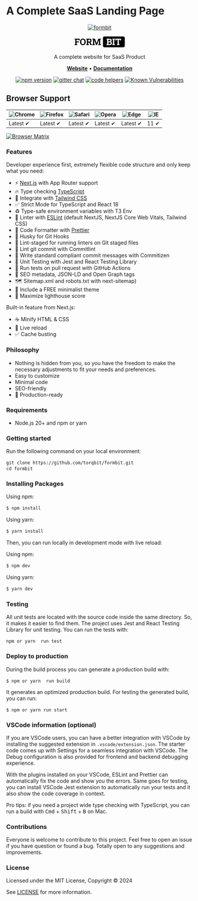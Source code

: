# A Complete SaaS Landing Page

<p align="center">
  <a href="https://creativedesignsguru.com/demo/Nextjs-Boilerplate/"><img height="300" src="public/assets/images/nextjs-starter-banner.png?raw=true" alt="formbit"></a>
</p>

<div align="center">
   <a href="https://formbit.vercel.app/"><img src="public/images/formbit-logo.png" /></a><br>
</div>

<p align="center">A complete website for SaaS Product</p>

<p align="center">
    <a href="https://formbit.vercel.app/"><b>Website</b></a> •
    <a href="https://github.com/torqbit/formbit"><b>Documentation</b></a>
</p>

<div align="center">

[![npm version](https://img.shields.io/npm/v/axios.svg?style=flat-square)](https://www.npmjs.org/package/axios)
[![gitter chat](https://img.shields.io/gitter/room/mzabriskie/axios.svg?style=flat-square)](https://gitter.im/mzabriskie/axios)
[![code helpers](https://www.codetriage.com/axios/axios/badges/users.svg)](https://www.codetriage.com/axios/axios)
[![Known Vulnerabilities](https://snyk.io/test/npm/axios/badge.svg)](https://snyk.io/test/npm/axios)

</div>

## Browser Support

| ![Chrome](https://raw.githubusercontent.com/alrra/browser-logos/main/src/chrome/chrome_48x48.png) | ![Firefox](https://raw.githubusercontent.com/alrra/browser-logos/main/src/firefox/firefox_48x48.png) | ![Safari](https://raw.githubusercontent.com/alrra/browser-logos/main/src/safari/safari_48x48.png) | ![Opera](https://raw.githubusercontent.com/alrra/browser-logos/main/src/opera/opera_48x48.png) | ![Edge](https://raw.githubusercontent.com/alrra/browser-logos/main/src/edge/edge_48x48.png) | ![IE](https://raw.githubusercontent.com/alrra/browser-logos/master/src/archive/internet-explorer_9-11/internet-explorer_9-11_48x48.png) |
| ------------------------------------------------------------------------------------------------- | ---------------------------------------------------------------------------------------------------- | ------------------------------------------------------------------------------------------------- | ---------------------------------------------------------------------------------------------- | ------------------------------------------------------------------------------------------- | --------------------------------------------------------------------------------------------------------------------------------------- |
| Latest ✔                                                                                          | Latest ✔                                                                                             | Latest ✔                                                                                          | Latest ✔                                                                                       | Latest ✔                                                                                    | 11 ✔                                                                                                                                    |

[![Browser Matrix](https://saucelabs.com/open_sauce/build_matrix/axios.svg)](https://saucelabs.com/u/axios)

### Features

Developer experience first, extremely flexible code structure and only keep what you need:

- ⚡ [Next.js](https://nextjs.org) with App Router support
- 🔥 Type checking [TypeScript](https://www.typescriptlang.org)
- 💎 Integrate with [Tailwind CSS](https://tailwindcss.com)
- ✅ Strict Mode for TypeScript and React 18
- ♻️ Type-safe environment variables with T3 Env
- 📏 Linter with [ESLint](https://eslint.org) (default NextJS, NextJS Core Web Vitals, Tailwind CSS)
- 💖 Code Formatter with [Prettier](https://prettier.io)
- 🦊 Husky for Git Hooks
- 🚫 Lint-staged for running linters on Git staged files
- 🚓 Lint git commit with Commitlint
- 📓 Write standard compliant commit messages with Commitizen
- 🦺 Unit Testing with Jest and React Testing Library
- 👷 Run tests on pull request with GitHub Actions
- 🤖 SEO metadata, JSON-LD and Open Graph tags
- 🗺️ Sitemap.xml and robots.txt with next-sitemap)
- 🌈 Include a FREE minimalist theme
- 💯 Maximize lighthouse score

Built-in feature from Next.js:

- ☕ Minify HTML & CSS
- 💨 Live reload
- ✅ Cache busting

### Philosophy

- Nothing is hidden from you, so you have the freedom to make the necessary adjustments to fit your needs and preferences.
- Easy to customize
- Minimal code
- SEO-friendly
- 🚀 Production-ready

### Requirements

- Node.js 20+ and npm or yarn

### Getting started

Run the following command on your local environment:

```shell
git clone https://github.com/torqbit/formbit.git
cd formbit
```

### Installing Packages

Using npm:

```bash
$ npm install
```

Using yarn:

```bash
$ yarn install
```

Then, you can run locally in development mode with live reload:

Using npm:

```bash
$ npm dev
```

Using yarn:

```bash
$ yarn dev
```

### Testing

All unit tests are located with the source code inside the same directory. So, it makes it easier to find them. The project uses Jest and React Testing Library for unit testing. You can run the tests with:

```shell
npm or yarn  run test
```

### Deploy to production

During the build process you can generate a production build with:

```shell
$ npm or yarn  run build
```

It generates an optimized production build. For testing the generated build, you can run:

```shell
$ npm or yarn run start
```

### VSCode information (optional)

If you are VSCode users, you can have a better integration with VSCode by installing the suggested extension in `.vscode/extension.json`. The starter code comes up with Settings for a seamless integration with VSCode. The Debug configuration is also provided for frontend and backend debugging experience.

With the plugins installed on your VSCode, ESLint and Prettier can automatically fix the code and show you the errors. Same goes for testing, you can install VSCode Jest extension to automatically run your tests and it also show the code coverage in context.

Pro tips: if you need a project wide type checking with TypeScript, you can run a build with <kbd>Cmd</kbd> + <kbd>Shift</kbd> + <kbd>B</kbd> on Mac.

### Contributions

Everyone is welcome to contribute to this project. Feel free to open an issue if you have question or found a bug. Totally open to any suggestions and improvements.

### License

Licensed under the MIT License, Copyright © 2024

See [LICENSE](LICENSE) for more information.
